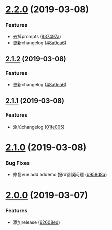 # [2.2.0](https://github.com/chenweifang4/vue-cli-plugin-hddemo/compare/v2.1.1...v2.2.0) (2019-03-08)


### Features

* 去掉prompts ([837497a](https://github.com/chenweifang4/vue-cli-plugin-hddemo/commit/837497a))
* 更新changelog ([48a0ea6](https://github.com/chenweifang4/vue-cli-plugin-hddemo/commit/48a0ea6))



## [2.1.2](https://github.com/chenweifang4/vue-cli-plugin-hddemo/compare/v2.1.1...v2.1.2) (2019-03-08)


### Features

* 更新changelog ([48a0ea6](https://github.com/chenweifang4/vue-cli-plugin-hddemo/commit/48a0ea6))



## [2.1.1](https://github.com/chenweifang4/vue-cli-plugin-hddemo/compare/v2.1.0...v2.1.1) (2019-03-08)


### Features

* 添加changelog ([01fe005](https://github.com/chenweifang4/vue-cli-plugin-hddemo/commit/01fe005))



# [2.1.0](https://github.com/chenweifang4/vue-cli-plugin-hddemo/compare/v2.0.0...v2.1.0) (2019-03-08)


### Bug Fixes

* 修复vue add hddemo 报rd错误问题 ([b958d8a](https://github.com/chenweifang4/vue-cli-plugin-hddemo/commit/b958d8a))


# [2.0.0](https://github.com/chenweifang4/vue-cli-plugin-hddemo/compare/v1.5.1...v2.0.0) (2019-03-07)


### Features

* 添加release ([62608ed](https://github.com/chenweifang4/vue-cli-plugin-hddemo/commit/62608ed))




